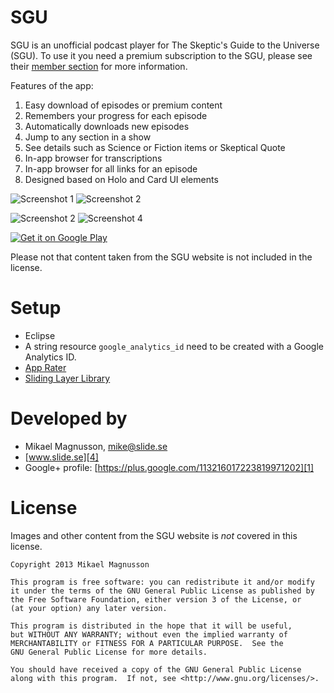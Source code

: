 SGU
===

SGU is an unofficial podcast player for The Skeptic's Guide to the Universe (SGU). To use it you need a premium subscription to the SGU, please see their [member section][11] for more information.

Features of the app:

1. Easy download of episodes or premium content
2. Remembers your progress for each episode
3. Automatically downloads new episodes
4. Jump to any section in a show
5. See details such as Science or Fiction items or Skeptical Quote
6. In-app browser for transcriptions
7. In-app browser for all links for an episode
8. Designed based on Holo and Card UI elements

![Screenshot 1][5] ![Screenshot 2][6]

![Screenshot 2][9] ![Screenshot 4][10]

[![Get it on Google Play][2]][3]

Please not that content taken from the SGU website is not included in the license.

# Setup

- Eclipse
- A string resource `google_analytics_id` need to be created with a Google Analytics ID.
- [App Rater][7]
- [Sliding Layer Library][8]

# Developed by

* Mikael Magnusson, <mike@slide.se>
* [www.slide.se][4]
* Google+ profile: [https://plus.google.com/113216017223819971202][1]

# License

Images and other content from the SGU website is *not* covered in this license.

    Copyright 2013 Mikael Magnusson

    This program is free software: you can redistribute it and/or modify
    it under the terms of the GNU General Public License as published by
    the Free Software Foundation, either version 3 of the License, or
    (at your option) any later version.

    This program is distributed in the hope that it will be useful,
    but WITHOUT ANY WARRANTY; without even the implied warranty of
    MERCHANTABILITY or FITNESS FOR A PARTICULAR PURPOSE.  See the
    GNU General Public License for more details.

    You should have received a copy of the GNU General Public License
    along with this program.  If not, see <http://www.gnu.org/licenses/>.

[1]: https://plus.google.com/113216017223819971202/
[2]: http://www.android.com/images/brand/get_it_on_play_logo_small.png
[3]: https://play.google.com/store/apps/details?id=se.slide.sgu
[4]: http://www.slide.se
[5]: https://raw.github.com/slidese/SGU/master/2013-10-25-02.45.55.png
[6]: https://raw.github.com/slidese/SGU/master/2013-10-25-02.46.35.png
[7]: https://github.com/codechimp-org/AppRater
[8]: https://github.com/6wunderkinder/android-sliding-layer-lib
[9]: https://raw.github.com/slidese/SGU/master/2013-11-25-14.45.00.png
[10]: https://raw.github.com/slidese/SGU/master/2013-11-25-14.55.06.png
[11]: http://www.theskepticsguide.org/member-subscription